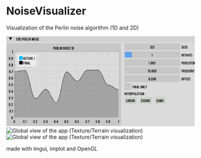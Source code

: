 # NoiseVisualizer
Visualization of the Perlin noise algorithm (1D and 2D)  

![Graph view of Perlin Noise](gif/NoiseVisualizer1D.gif)
![Global view of the app (Texture/Terrain visualization)](gif/NoiseVisualizer_final_resized.gif)
![Global view of the app (Texture/Terrain visualization)](gif/NoiseVisualizer_colors_resized.gif)

made with imgui, implot and OpenGL
